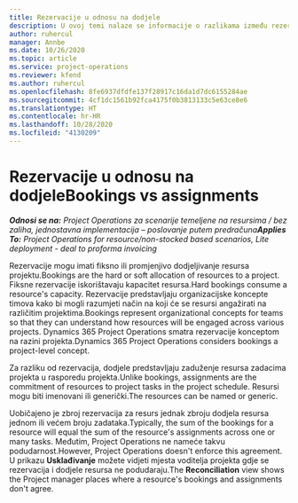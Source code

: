 ```yaml
---
title: Rezervacije u odnosu na dodjele
description: U ovoj temi nalaze se informacije o razlikama između rezervacija i dodjela resursa.
author: ruhercul
manager: Annbe
ms.date: 10/26/2020
ms.topic: article
ms.service: project-operations
ms.reviewer: kfend
ms.author: ruhercul
ms.openlocfilehash: 8fe6937dfdfe137f28917c16da1d7dc6155284ae
ms.sourcegitcommit: 4cf1dc1561b92fca4175f0b3813133c5e63ce8e6
ms.translationtype: HT
ms.contentlocale: hr-HR
ms.lasthandoff: 10/28/2020
ms.locfileid: "4130209"
---
```

# <a name="bookings-vs-assignments"></a><span data-ttu-id="427f8-103">Rezervacije u odnosu na dodjele</span><span class="sxs-lookup"><span data-stu-id="427f8-103">Bookings vs assignments</span></span>

<span data-ttu-id="427f8-104">_**Odnosi se na:** Project Operations za scenarije temeljene na resursima / bez zaliha, jednostavna implementacija – poslovanje putem predračuna_</span><span class="sxs-lookup"><span data-stu-id="427f8-104">_**Applies To:** Project Operations for resource/non-stocked based scenarios, Lite deployment - deal to proforma invoicing_</span></span>

<span data-ttu-id="427f8-105">Rezervacije mogu imati fiksno ili promjenjivo dodjeljivanje resursa projektu.</span><span class="sxs-lookup"><span data-stu-id="427f8-105">Bookings are the hard or soft allocation of resources to a project.</span></span> <span data-ttu-id="427f8-106">Fiksne rezervacije iskorištavaju kapacitet resursa.</span><span class="sxs-lookup"><span data-stu-id="427f8-106">Hard bookings consume a resource's capacity.</span></span> <span data-ttu-id="427f8-107">Rezervacije predstavljaju organizacijske koncepte timova kako bi mogli razumjeti način na koji će se resursi angažirati na različitim projektima.</span><span class="sxs-lookup"><span data-stu-id="427f8-107">Bookings represent organizational concepts for teams so that they can understand how resources will be engaged across various projects.</span></span> <span data-ttu-id="427f8-108">Dynamics 365 Project Operations smatra rezervacije konceptom na razini projekta.</span><span class="sxs-lookup"><span data-stu-id="427f8-108">Dynamics 365 Project Operations considers bookings a project-level concept.</span></span> 

<span data-ttu-id="427f8-109">Za razliku od rezervacija, dodjele predstavljaju zaduženje resursa zadacima projekta u rasporedu projekta.</span><span class="sxs-lookup"><span data-stu-id="427f8-109">Unlike bookings, assignments are the commitment of resources to project tasks in the project schedule.</span></span> <span data-ttu-id="427f8-110">Resursi mogu biti imenovani ili generički.</span><span class="sxs-lookup"><span data-stu-id="427f8-110">The resources can be named or generic.</span></span> 

<span data-ttu-id="427f8-111">Uobičajeno je zbroj rezervacija za resurs jednak zbroju dodjela resursa jednom ili većem broju zadataka.</span><span class="sxs-lookup"><span data-stu-id="427f8-111">Typically, the sum of the bookings for a resource will equal the sum of the resource's assignments across one or many tasks.</span></span> <span data-ttu-id="427f8-112">Međutim, Project Operations ne nameće takvu podudarnost.</span><span class="sxs-lookup"><span data-stu-id="427f8-112">However, Project Operations doesn't enforce this agreement.</span></span> <span data-ttu-id="427f8-113">U prikazu **Usklađivanje** možete vidjeti mjesta voditelja projekta gdje se rezervacija i dodjele resursa ne podudaraju.</span><span class="sxs-lookup"><span data-stu-id="427f8-113">The **Reconciliation** view shows the Project manager places where a resource's bookings and assignments don't agree.</span></span>
